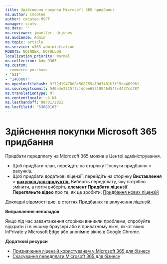 ```yaml
---
title: Здійснення покупки Microsoft 365 придбання
ms.author: cmcatee
author: cmcatee-MSFT
manager: scotv
ms.date: ''
ms.reviewer: jmueller, drjones
ms.audience: Admin
ms.topic: article
ms.service: o365-administration
ROBOTS: NOINDEX, NOFOLLOW
localization_priority: Normal
ms.collection: Adm_O365
ms.custom:
- commerce_purchase
- "531"
- "1400007"
ms.openlocfilehash: 9f72d1947808c508759a19d3481b5f15da409961
ms.sourcegitcommit: 540a4e2515f7cfddee65519046454fc4437cd287
ms.translationtype: MT
ms.contentlocale: uk-UA
ms.lasthandoff: 08/01/2021
ms.locfileid: "53689103"
---
```

# <a name="how-to-make-a-microsoft-365-purchase"></a>Здійснення покупки Microsoft 365 придбання

Придбати передплату на Microsoft 365 можна в Центрі адміністрування.
  
- Щоб придбати план, перейдіть  на сторінку Послуги придбання \> **[](https://go.microsoft.com/fwlink/p/?linkid=868433)** рахунків.
- Щоб придбати додаткові ліцензії, перейдіть на сторінку **Виставлення** \> **[рахунків для продуктів.](https://go.microsoft.com/fwlink/p/?linkid=842054)** Виберіть передплату, яку потрібно змінити, а потім виберіть **елемент Придбати ліцензії**.\
**Перегляньте відео** про те, як це зробити: [Придбання нових ліцензій](https://go.microsoft.com/fwlink/p/?linkid=2154857)
  
Докладні відомості див. [в статтях Придбання та вилучення ліцензій.](/microsoft-365/commerce/licenses/buy-licenses)

**Виправлення неполадок**

Якщо під час завантаження сторінки виникли проблеми, спробуйте відкрити її в іншому браузері або в приватному вікні, як-от вікно InPrivate у Microsoft Edge або анонімне вікно в Google Chrome.

**Додаткові ресурси**
  
- [Призначення ліцензій користувачам у Microsoft 365 для бізнесу](/microsoft-365/admin/add-users/add-users)
- [Скасування передплати Microsoft 365 для бізнесу](/microsoft-365/commerce/subscriptions/cancel-your-subscription)